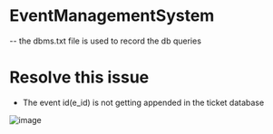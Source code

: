 # EventManagementSystem

-- the dbms.txt file is used to record the db queries

# Resolve this issue
- The event id(e_id) is not getting appended in the ticket database

![image](https://user-images.githubusercontent.com/80710226/235347455-05bdfba3-0e2f-4182-900c-957dea22cdae.png)

